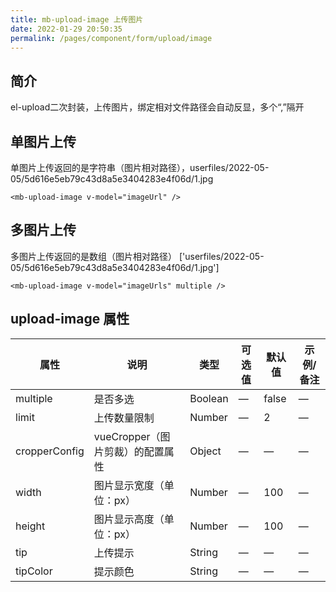 ```yaml
---
title: mb-upload-image 上传图片
date: 2022-01-29 20:50:35
permalink: /pages/component/form/upload/image
---
```

## 简介
el-upload二次封装，上传图片，绑定相对文件路径会自动反显，多个“,”隔开

## 单图片上传
单图片上传返回的是字符串（图片相对路径），userfiles/2022-05-05/5d616e5eb79c43d8a5e3404283e4f06d/1.jpg
```vue
<mb-upload-image v-model="imageUrl" />
```
## 多图片上传
多图片上传返回的是数组（图片相对路径）
['userfiles/2022-05-05/5d616e5eb79c43d8a5e3404283e4f06d/1.jpg']
```vue
<mb-upload-image v-model="imageUrls" multiple />
```

## upload-image 属性
<table>
    <thead>
        <tr>
            <th>属性</th>
            <th>说明</th>
            <th>类型</th>
            <th>可选值</th>
            <th>默认值</th>
            <th>示例/备注</th>
        </tr>
    </thead>
    <tbody>
        <tr>
            <td>multiple</td>
            <td>是否多选</td>
            <td>Boolean</td>
            <td>—</td>
            <td>false</td>
            <td>—</td>
        </tr>
        <tr>
            <td>limit</td>
            <td>上传数量限制</td>
            <td>Number</td>
            <td>—</td>
            <td>2</td>
            <td>—</td>
        </tr>
        <tr>
            <td>cropperConfig</td>
            <td>vueCropper（图片剪裁）的配置属性</td>
            <td>Object</td>
            <td>—</td>
            <td>—</td>
            <td>—</td>
        </tr>
        <tr>
            <td>width</td>
            <td>图片显示宽度（单位：px）</td>
            <td>Number</td>
            <td>—</td>
            <td>100</td>
            <td>—</td>
        </tr>
        <tr>
            <td>height</td>
            <td>图片显示高度（单位：px）</td>
            <td>Number</td>
            <td>—</td>
            <td>100</td>
            <td>—</td>
        </tr>
        <tr>
            <td>tip</td>
            <td>上传提示</td>
            <td>String</td>
            <td>—</td>
            <td>—</td>
            <td>—</td>
        </tr>
        <tr>
            <td>tipColor</td>
            <td>提示颜色</td>
            <td>String</td>
            <td>—</td>
            <td>—</td>
            <td>—</td>
        </tr>
    </tbody>
</table>
